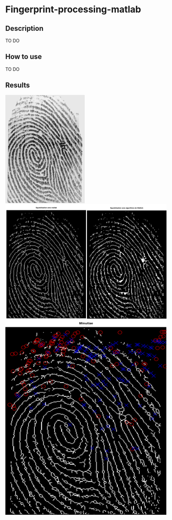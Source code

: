 # Fingerprint-processing-matlab

## Description

TO DO

## How to use

TO DO

## Results

![Original image](ED_data/ED_3_6_originale.png)
![Skeleton image](Results/skel.png)
![Minutiae extraction](Results/minutiae-extraction.png)

